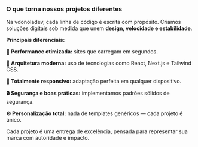 ### O que torna nossos projetos diferentes

Na vdonoladev, cada linha de código é escrita com propósito.
Criamos soluções digitais sob medida que unem **design, velocidade e estabilidade**.

**Principais diferenciais:**

**🚀 Performance otimizada:** sites que carregam em segundos.

**🧩 Arquitetura moderna:** uso de tecnologias como React, Next.js e Tailwind CSS.

**📱 Totalmente responsivo:** adaptação perfeita em qualquer dispositivo.

**🔒 Segurança e boas práticas:** implementamos padrões sólidos de segurança.

**⚙️ Personalização total:** nada de templates genéricos — cada projeto é único.

Cada projeto é uma entrega de excelência, pensada para representar sua marca com autoridade e impacto.